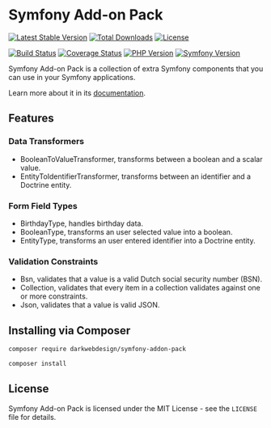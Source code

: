 # Symfony Add-on Pack

[![Latest Stable Version](https://poser.pugx.org/darkwebdesign/symfony-addon-pack/v/stable?format=flat)](https://packagist.org/packages/darkwebdesign/symfony-addon-pack)
[![Total Downloads](https://poser.pugx.org/darkwebdesign/symfony-addon-pack/downloads?format=flat)](https://packagist.org/packages/darkwebdesign/symfony-addon-pack)
[![License](https://poser.pugx.org/darkwebdesign/symfony-addon-pack/license?format=flat)](https://packagist.org/packages/darkwebdesign/symfony-addon-pack)

[![Build Status](https://travis-ci.org/darkwebdesign/symfony-addon-pack.svg?branch=3.4)](https://travis-ci.org/darkwebdesign/symfony-addon-pack?branch=3.4)
[![Coverage Status](https://codecov.io/gh/darkwebdesign/symfony-addon-pack/branch/3.4/graph/badge.svg)](https://codecov.io/gh/darkwebdesign/symfony-addon-pack)
[![PHP Version](https://img.shields.io/badge/php-5.5%2B-777BB3.svg)](https://php.net/)
[![Symfony Version](https://img.shields.io/badge/symfony-3.4-93C74B.svg)](https://symfony.com/)

Symfony Add-on Pack is a collection of extra Symfony components that you can use in your Symfony applications.

Learn more about it in its [documentation](https://github.com/darkwebdesign/symfony-addon-pack/blob/3.4/doc/index.md).

## Features

### Data Transformers

* BooleanToValueTransformer, transforms between a boolean and a scalar value.
* EntityToIdentifierTransformer, transforms between an identifier and a Doctrine entity.

### Form Field Types

* BirthdayType, handles birthday data.
* BooleanType, transforms an user selected value into a boolean.
* EntityType, transforms an user entered identifier into a Doctrine entity.

### Validation Constraints

* Bsn, validates that a value is a valid Dutch social security number (BSN).
* Collection, validates that every item in a collection validates against one or more constraints.
* Json, validates that a value is valid JSON.

## Installing via Composer

```bash
composer require darkwebdesign/symfony-addon-pack
```

```bash
composer install
```

## License

Symfony Add-on Pack is licensed under the MIT License - see the `LICENSE` file for details.
